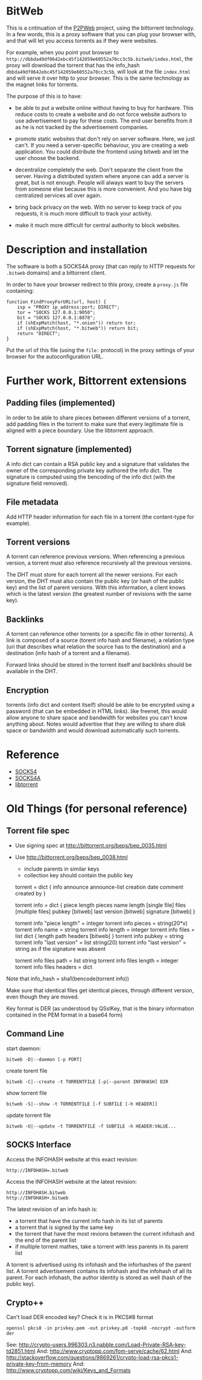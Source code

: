 BitWeb
======

This is a cntinuation of the [P2PWeb](//github.com/mildred/p2pweb) project,
using the bittorrent technology. In a few words, this is a proxy software that
you can plug your browser with, and that will let you access torrents as if they
were websites.

For example, when you point yout browser to
`http://dbbda49df0642ebc45f142059e60552a70cc3c5b.bitweb/index.html`, the proxy
will download the torrent that has the info_hash
`dbbda49df0642ebc45f142059e60552a70cc3c5b`, will look at the file `index.html`
and will serve it over http to your browser. This is the same technology as the
magnet links for torrents.

The purpose of this is to have:

- be able to put a website online without having to buy for hardware. This
  reduce costs to create a website and do not force website authors to use
  advertisement to pay for these costs. The end user benefits from it as he is
  not tracked by the advertisement companies.

- promote static websites that don't rely on server software. Here, we just
  can't. If you need a server-specific behaviour, you are creating a web
  application. You could distribute the frontend using bitweb and let the user
  choose the backend.

- decentralize completely the web. Don't separate the client from the server.
  Having a distributed system where anyone can add a server is great, but is not
  enough. People will always want to buy the servers from someone else because
  this is more convenient. And you have big centralized services all over again.

- bring back privacy on the web. With no server to keep track of you requests,
  it is much more difficult to track your activity.

- make it much more difficult for  central authority to block websites.

Description and installation
============================

The software is both a SOCKS4A proxy (that can reply to HTTP requests for
`.bitweb` domains) and a bittorrent client.

In order to have your browser redirect to this proxy, create a `proxy.js` file
containing:

    function FindProxyForURL(url, host) {
        isp = "PROXY ip_address:port; DIRECT";
        tor = "SOCKS 127.0.0.1:9050";
        bit = "SOCKS 127.0.0.1:8878";
        if (shExpMatch(host, "*.onion")) return tor;
        if (shExpMatch(host, "*.bitweb")) return bit;
        return "DIRECT";
    }

Put the url of this file (using the `file:` protocol) in the proxy settings of
your browser for the autoconfiguration URL.

Further work, Bittorrent extensions
===================================

Padding files (implemented)
-------------

In order to be able to share pieces between different versions of a torrent, add
padding files in the torrent to make sure that every legitimate file is aligned
with a piece boundary. Use the libtorrent approach.

Torrent signature (implemented)
-----------------

A info dict can contain a RSA public key and a signature that validates the
owner of the corresponding private key authored the info dict. The signature is
computed using the bencoding of the info dict (with the signature field
removed).

File metadata
-------------

Add HTTP header information for each file in a torrent (the content-type for
example).

Torrent versions
----------------

A torrent can reference previous versions. When referencing a previous version,
a torrent must also reference recursively all the previous versions.

The DHT must store for each torrent all the newer versions. For each version,
the DHT must also contain the public key (or hash of the public key) and the
list of parent versions. With this information, a client knows which is the
latest version (the greatest number of revisions with the same key).

Backlinks
---------

A torrent can reference other torrents (or a specific file in other torrents).
A link is composed of a source (torent info hash and filename), a relation type
(uri that describes what relation the source has to the destination) and a
destination (info hash of a torrent and a filename).

Forward links should be stored in the torrent itself and backlinks should be
available in the DHT.

Encryption
----------

torrents (info dict and content itself) should be able to be encrypted using a
password (that can be embedded in HTML links). like freenet, this would allow
anyone to share space and bandwidth for websites you can't know anything about.
Notes would advertise that they are willing to share disk space or bandwidth and
would download automatically such torrents.

Reference
=========

- [SOCKS4](http://www.openssh.com/txt/socks4.protocol)
- [SOCKS4A](http://www.openssh.com/txt/socks4a.protocol)
- [libtorrent](http://www.rasterbar.com/products/libtorrent/)

Old Things (for personal reference)
===================================

Torrent file spec
-----------------

- Use signing spec at http://bittorrent.org/beps/bep_0035.html
- Use http://bittorrent.org/beps/bep_0038.html
    - include parents in similar keys
    - collection key should contain the public key

    torrent = dict {
        info
        announce
        announce-list
        creation date
        comment
        created by
    }

    torrent info = dict {
        piece length
        pieces
        name
        length [single file]
        files [multiple files]
        pubkey [bitweb]
        last version [bitweb]
        signature [bitweb]
    }

    torrent info "piece length" = integer
    torrent info pieces = string(20*x)
    torrent info name = string
    torrent info length = integer
    torrent info files = list dict {
        length
        path
        headers [bitweb]
    }
    torrent info pubkey = string
    torrent info "last version" = list string(20)
    torrent info "last version" = string as if the signature was absent

    torrent info files path = list string
    torrent info files length = integer
    torrent info files headers = dict

Note that info_hash = sha1(bencode(torrent info))

Make sure that identical files get identical pieces, through different version, even though they are moved.

Key format is DER (as understood by QSslKey, that is the binary information contained in the PEM format in a base64 form)

Command Line
------------

start daemon:

    bitweb -D|--daemon [-p PORT]

create torent file

    bitweb -C|--create -t TORRENTFILE [-p|--parent INFOHASH] DIR

show torrent file

    bitweb -S|--show -t TORRENTFILE [-f SUBFILE [-h HEADER]]

update torrent file

    bitweb -U|--update -t TORRENTFILE -f SUBFILE -h HEADER:VALUE...

SOCKS Interface
---------------

Access the INFOHASH website at this exact revision:

    http://INFOHASH=.bitweb

Access the INFOHASH website at the latest revision:

    http://INFOHASH.bitweb
    http://INFOHASH+.bitweb

The latest revision of an info hash is:

- a torrent that have the current info hash in its list of parents
- a torrent that is signed by the same key
- the torrent that have the most revions between the current infohash and the end of the parent list
- if multiple torrent mathes, take a torrent with less parents in its parent list

A torrent is advertised using its infohash and the inforhashes of the parent list.
A torrent advertisement contains its infohash and the infohash of all its
parent. For each infohash, the author identity is stored as well (hash of the
public key).

Crypto++
--------

Can't load DER encoded key? Check it is in PKCS#8 format

    openssl pkcs8 -in privkey.pem -out privkey.p8 -topk8 -nocrypt -outform der

See: http://crypto-users.996303.n3.nabble.com/Load-Private-RSA-key-td2851.html
And: http://www.cryptopp.com/fom-serve/cache/62.html
And: http://stackoverflow.com/questions/9869261/crypto-load-rsa-pkcs1-private-key-from-memory
And: http://www.cryptopp.com/wiki/Keys_and_Formats
